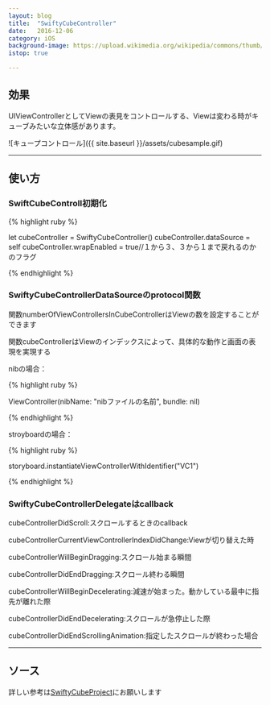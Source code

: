 ```yaml
---
layout: blog
title:  "SwiftyCubeController"
date:   2016-12-06
category: iOS
background-image: https://upload.wikimedia.org/wikipedia/commons/thumb/e/e7/Necker_cube.svg/1200px-Necker_cube.svg.png
istop: true

---
```



## 効果

UIViewControllerとしてViewの表見をコントロールする、Viewは変わる時がキューブみたいな立体感があります。

![キュープコントロール]({{ site.baseurl }}/assets/cubesample.gif)

---

## 使い方

### SwiftCubeControll初期化

{% highlight ruby %}

let cubeController = SwiftyCubeController()
cubeController.dataSource = self
cubeController.wrapEnabled = true//１から３、３から１まで戻れるのかのフラグ

{% endhighlight %}

### SwiftyCubeControllerDataSourceのprotocol関数

関数numberOfViewControllersInCubeControllerはViewの数を設定することができます

関数cubeControllerはViewのインデックスによって、具体的な動作と画面の表現を実現する

nibの場合：

{% highlight ruby %}

ViewController(nibName: "nibファイルの名前", bundle: nil)

{% endhighlight %}

stroyboardの場合：

{% highlight ruby %}

storyboard.instantiateViewControllerWithIdentifier("VC1")

{% endhighlight %}

### SwiftyCubeControllerDelegateはcallback

cubeControllerDidScroll:スクロールするときのcallback

cubeControllerCurrentViewControllerIndexDidChange:Viewが切り替えた時

cubeControllerWillBeginDragging:スクロール始まる瞬間

cubeControllerDidEndDragging:スクロール終わる瞬間

cubeControllerWillBeginDecelerating:減速が始まった。動かしている最中に指先が離れた際

cubeControllerDidEndDecelerating:スクロールが急停止した際

cubeControllerDidEndScrollingAnimation:指定したスクロールが終わった場合

---

## ソース

詳しい参考は[SwiftyCubeProject](https://github.com/zamberform/SwiftyCubeController)にお願いします
